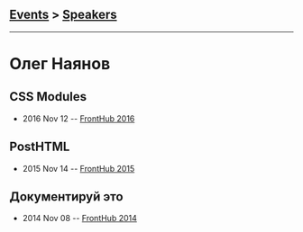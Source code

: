 ## [Events](../README.md) > [Speakers](../speakers.md)
---

# Олег Наянов

## СSS Моdulеs
- 2016 Nov 12 -- [FrontHub 2016](https://www.youtube.com/watch?v=ip3HBCW56V4)    
## PostHTML
- 2015 Nov 14 -- [FrontHub 2015](https://www.youtube.com/watch?v=Zq12MQSesWc)    
## Документируй это
- 2014 Nov 08 -- [FrontHub 2014](https://www.youtube.com/watch?v=dak6U2Sft7o)    
